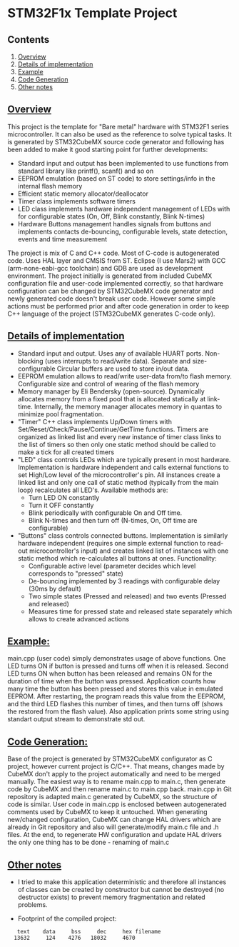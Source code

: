 # STM32F1x Template Project

## Contents
1. [Overview](#section-overview)
2. [Details of implementation](#section-features)
3. [Example](#section-example)
4. [Code Generation](#section-generation)
5. [Other notes](#section-other)

## [Overview](id:section-overview)
This project is the template for "Bare metal" hardware with STM32F1 series microcontroller.
It can also be used as the reference to solve typical tasks.
It is generated by STM32CubeMX source code generator and following has been added to make it good starting point for further developments:
- Standard input and output has been implemented to use functions from standard library like printf(), scanf() and so on
- EEPROM emulation (based on ST code) to store settings/info in the internal flash memory
- Efficient static memory allocator/deallocator
- Timer class implements software timers
- LED class implements hardware independent management of LEDs with for configurable states (On, Off, Blink constantly, Blink N-times)
- Hardware Buttons management handles signals from buttons and implements contacts de-bouncing, configurable levels, state detection, events and time measurement

The project is mix of C and C++ code. Most of C-code is autogenerated code. Uses HAL layer and CMSIS from ST.
Eclipse (I use Mars2) with GCC (arm-none-eabi-gcc toolchain) and GDB are used as development environment.
The project initially is generated from included CubeMX configuration file and user-code implemented correctly, so that hardware configuration can be changed by STM32CubeMX code generator and newly generated code doesn't break user code. However some simple actions must be performed prior and after code generation in order to keep C++ language of the project (STM32CubeMX generates C-code only).

## [Details of implementation](#section-features)
- Standard input and output. Uses any of available HUART ports. Non-blocking (uses interrupts to read/write data). Separate and size-configurable Circular buffers are used to store in/out data. 
- EEPROM emulation allows to read/write user-data from/to flash memory. Configurable size and control of wearing of the flash memory
- Memory manager by Eli Bendersky (open-source). Dynamically allocates memory from a fixed pool that is allocated statically at link-time. Internally, the memory manager allocates memory in quantas to minimize pool fragmentation.
- "Timer" C++ class implements Up/Down timers with Set/Reset/Check/Pause/Continue/GetTime functions. Timers are organized as linked list and every new instance of timer class links to the list of timers so then only one static method should be called to make a tick for all created timers
- "LED" class controls LEDs which are typically present in most hardware. Implementation is hardware independent and calls external functions to set High/Low level of the microcontroller's pin. All instances create a linked list and only one call of static method (typically from the main loop) recalculates all LED's. Available methods are:
	- Turn LED ON constantly
	- Turn it OFF constantly
	- Blink periodically with configurable On and Off time.
	- Blink N-times and then turn off (N-times, On, Off time are configurable)
- "Buttons" class controls connected buttons. Implementation is similarly hardware independent (requires one simple external function to read-out microcontroller's input) and creates linked list of instances with one static method which re-calculates all buttons at ones. Functionality:
	- Configurable active level (parameter decides which level corresponds to "pressed" state)
	- De-bouncing implemented by 3 readings with configurable delay (30ms by default)
	- Two simple states (Pressed and released) and two events (Pressed and released)
	- Measures time for pressed state and released state separately which allows to create advanced actions
  
## [Example:](#section-example)
main.cpp (user code) simply demonstrates usage of above functions. One LED turns ON if button is pressed and turns off when it is released. Second LED turns ON when button has been released and remains ON for the duration of time when the button was pressed. Application counts how many time the button has been pressed and stores this value in emulated EEPROM. After restarting, the program reads this value from the EEPROM, and the third LED flashes this number of times, and then turns off (shows the restored from the flash value).
Also application prints some string using standart output stream to demonstrate std out.

## [Code Generation:](#section-generation)
Base of the project is generated by STM32CubeMX configurator as C project, however current project is C/C++.
That means, changes made by CubeMX don't apply to the project automatically and need to be merged manually.
The easiest way is to rename main.cpp to main.c, then generate code by CubeMX and then rename main.c to main.cpp back.
main.cpp in Git repository is adapted main.c generated by CubeMX, so the structure of code is similar.
User code in main.cpp is enclosed between autogenerated comments used by CubeMX to keep it untouched.
When generating new/changed configuration, CubeMX can change HAL drivers which are already in Git repository 
and also will generate/modify main.c file and .h files.
At the end, to regenerate HW configuration and update HAL drivers the only one thing has to be done - renaming of main.c

## [Other notes](#section-other)
- I tried to make this application deterministic and therefore all instances of classes can be created by constructor but cannot be destroyed (no destructor exists) to prevent memory fragmentation and related problems.

- Footprint of the compiled project:
```
   text	   data	    bss	    dec	    hex	filename
  13632	    124	   4276	  18032	    4670
```

